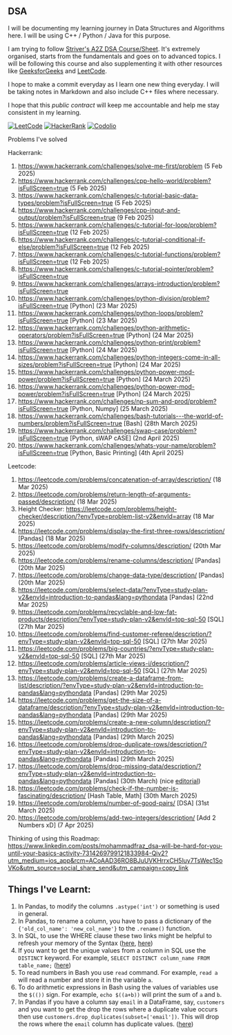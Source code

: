 ## DSA

I will be documenting my learning journey in Data Structures and Algorithms here. I will be using C++ / Python / Java for this purpose.

I am trying to follow [Striver's A2Z DSA Course/Sheet](https://takeuforward.org/strivers-a2z-dsa-course/strivers-a2z-dsa-course-sheet-2). It's extremely organised, starts from the fundamentals and goes on to advanced topics. I will be following this course and also supplementing it with other resources like [GeeksforGeeks](https://www.geeksforgeeks.org/) and [LeetCode](https://leetcode.com/).

I hope to make a commit everyday as I learn one new thing everyday. I will be taking notes in Markdown and also include C++ files where necessary.

I hope that this *public contract* will keep me accountable and help me stay consistent in my learning.

[![LeetCode](https://img.shields.io/badge/LeetCode-orange?style=for-the-badge&logo=leetcode&logoColor=white)](https://leetcode.com/u/annimukh/)
[![HackerRank](https://img.shields.io/badge/HackerRank-2EC866?style=for-the-badge&logo=hackerrank&logoColor=white)](https://www.hackerrank.com/profile/mukh_aniruddha)
[![Codolio](https://img.shields.io/badge/Codolio-blueviolet?style=for-the-badge)](https://codolio.com/profile/annimukh)


<summary>Problems I've solved</summary>


Hackerrank:
1. https://www.hackerrank.com/challenges/solve-me-first/problem (5 Feb 2025)
2. https://www.hackerrank.com/challenges/cpp-hello-world/problem?isFullScreen=true (5 Feb 2025)
3. https://www.hackerrank.com/challenges/c-tutorial-basic-data-types/problem?isFullScreen=true (5 Feb 2025)
4. https://www.hackerrank.com/challenges/cpp-input-and-output/problem?isFullScreen=true (9 Feb 2025)
5. https://www.hackerrank.com/challenges/c-tutorial-for-loop/problem?isFullScreen=true (12 Feb 2025)
6. https://www.hackerrank.com/challenges/c-tutorial-conditional-if-else/problem?isFullScreen=true (12 Feb 2025)
7. https://www.hackerrank.com/challenges/c-tutorial-functions/problem?isFullScreen=true (12 Feb 2025)
8. https://www.hackerrank.com/challenges/c-tutorial-pointer/problem?isFullScreen=true
9. https://www.hackerrank.com/challenges/arrays-introduction/problem?isFullScreen=true
10. https://www.hackerrank.com/challenges/python-division/problem?isFullScreen=true [Python] (23 Mar 2025)
11. https://www.hackerrank.com/challenges/python-loops/problem?isFullScreen=true [Python] (23 Mar 2025)
12. https://www.hackerrank.com/challenges/python-arithmetic-operators/problem?isFullScreen=true [Python] (24 Mar 2025)
13. https://www.hackerrank.com/challenges/python-print/problem?isFullScreen=true [Python] (24 Mar 2025)
14. https://www.hackerrank.com/challenges/python-integers-come-in-all-sizes/problem?isFullScreen=true [Python] (24 Mar 2025)
15. https://www.hackerrank.com/challenges/python-power-mod-power/problem?isFullScreen=true [Python] (24 March 2025)
16. https://www.hackerrank.com/challenges/python-power-mod-power/problem?isFullScreen=true [Python] (24 March 2025)
17. https://www.hackerrank.com/challenges/np-sum-and-prod/problem?isFullScreen=true [Python, Numpy] (25 March 2025)
18. https://www.hackerrank.com/challenges/bash-tutorials---the-world-of-numbers/problem?isFullScreen=true [Bash] (28th March 2025)
19. https://www.hackerrank.com/challenges/swap-case/problem?isFullScreen=true [Python, sWAP cASE] (2nd April 2025)
20. https://www.hackerrank.com/challenges/whats-your-name/problem?isFullScreen=true [Python, Basic Printing] (4th April 2025)


Leetcode:
1. https://leetcode.com/problems/concatenation-of-array/description/ (18 Mar 2025)
2. https://leetcode.com/problems/return-length-of-arguments-passed/description/ (18 Mar 2025)
3. Height Checker: https://leetcode.com/problems/height-checker/description/?envType=problem-list-v2&envId=array (18 Mar 2025)
4. https://leetcode.com/problems/display-the-first-three-rows/description/ [Pandas] (18 Mar 2025)
5. https://leetcode.com/problems/modify-columns/description/ (20th Mar 2025)
6. https://leetcode.com/problems/rename-columns/description/ [Pandas] (20th Mar 2025)
7. https://leetcode.com/problems/change-data-type/description/ [Pandas] (20th Mar 2025)
8. https://leetcode.com/problems/select-data/?envType=study-plan-v2&envId=introduction-to-pandas&lang=pythondata [Pandas] (22nd Mar 2025)
9. https://leetcode.com/problems/recyclable-and-low-fat-products/description/?envType=study-plan-v2&envId=top-sql-50 [SQL] (27th Mar 2025)
10. https://leetcode.com/problems/find-customer-referee/description/?envType=study-plan-v2&envId=top-sql-50 [SQL] (27th Mar 2025)
11. https://leetcode.com/problems/big-countries/?envType=study-plan-v2&envId=top-sql-50 [SQL] (27th Mar 2025)
12. https://leetcode.com/problems/article-views-i/description/?envType=study-plan-v2&envId=top-sql-50 [SQL] (27th Mar 2025)
13. https://leetcode.com/problems/create-a-dataframe-from-list/description/?envType=study-plan-v2&envId=introduction-to-pandas&lang=pythondata [Pandas] (29th Mar 2025)
14. https://leetcode.com/problems/get-the-size-of-a-dataframe/description/?envType=study-plan-v2&envId=introduction-to-pandas&lang=pythondata [Pandas] (29th Mar 2025)
15. https://leetcode.com/problems/create-a-new-column/description/?envType=study-plan-v2&envId=introduction-to-pandas&lang=pythondata [Pandas] (29th March 2025)
16. https://leetcode.com/problems/drop-duplicate-rows/description/?envType=study-plan-v2&envId=introduction-to-pandas&lang=pythondata [Pandas] (29th March 2025)
17. https://leetcode.com/problems/drop-missing-data/description/?envType=study-plan-v2&envId=introduction-to-pandas&lang=pythondata [Pandas] (30th March) (nice [editorial](https://leetcode.com/problems/drop-missing-data/editorial/?envType=study-plan-v2&envId=introduction-to-pandas&lang=pythondata))
18. https://leetcode.com/problems/check-if-the-number-is-fascinating/description/ [Hash Table, Math] (30th March 2025)
19. https://leetcode.com/problems/number-of-good-pairs/ [DSA] (31st March 2025)
20. https://leetcode.com/problems/add-two-integers/description/ [Add 2 Numbers xD] (7 Apr 2025)


Thinking of using this Roadmap: https://www.linkedin.com/posts/mohammadfraz_dsa-will-be-hard-for-you-until-your-basics-activity-7314269799121833984-Qiv2?utm_medium=ios_app&rcm=ACoAAD36RO8BJuUVKHrrxCH5luy7TsWec1SoVKo&utm_source=social_share_send&utm_campaign=copy_link

## Things I've Learnt:

1. In Pandas, to modify the columns `.astype('int')` or something is used in general.
2. In Pandas, to rename a column, you have to pass a dictionary of the `{'old_col_name': 'new_col_name'}` to the `.rename()` function.
3. In SQL, to use the WHERE clause these two links might be helpful to refresh your memory of the Syntax ([here](https://five.co/blog/sql-multiple-where-clauses/#:~:text=%27New%20York%27%3B-,Combining%20Multiple%20WHERE%20Clauses,Using%20OR%20operator), [here](https://www.w3schools.com/sql/sql_where.asp))
4. If you want to get the unique values from a column in SQL use the `DISTINCT` keyword. For example, `SELECT DISTINCT column_name FROM table_name;` ([here](https://www.w3schools.com/sql/sql_distinct.asp))
5. To read numbers in Bash you use `read` command. For example, `read a` will read a number and store it in the variable `a`.
6. To do arithmetic expressions in Bash using the values of variables use the `$(())` sign. For example, `echo $((a+b))` will print the sum of `a` and `b`.
7. In Pandas if you have a column say `email` in a DataFrame, say, `customers` and you want to get the drop the rows where a duplicate value occurs then use `customers.drop_duplicates(subset=['email'])`. This will drop the rows where the `email` column has duplicate values. ([here](https://medium.com/@robertsevan/leetcode-problem-2882-drop-duplicate-rows-leetcode-introduction-to-pandas-70e8a5298e40))
   



